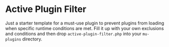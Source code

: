 # Active Plugin Filter
Just a starter template for a must-use plugin to prevent plugins from loading when specific runtime conditions are met. Fill it up with your own exclusions and conditions and then drop `active-plugin-filter.php` into your `mu-plugins` directory.
